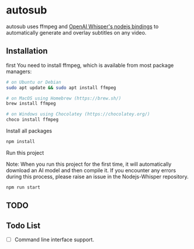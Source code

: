# autosub

autosub uses ffmpeg and [OpenAI Whisper's nodejs bindings](https://github.com/ChetanXpro/nodejs-whisper) to automatically generate and overlay subtitles on any video.

## Installation

first You need to install ffmpeg, which is available from most package managers:

```bash
# on Ubuntu or Debian
sudo apt update && sudo apt install ffmpeg

# on MacOS using Homebrew (https://brew.sh/)
brew install ffmpeg

# on Windows using Chocolatey (https://chocolatey.org/)
choco install ffmpeg
```

Install all packages
```bash
npm install
```


Run this project

Note: When you run this project for the first time, it will automatically download an AI model and then compile it. If you encounter any errors during this process,
please raise an issue in the Nodejs-Whisper repository.

```bash
npm run start
```

## TODO

## Todo List

- [ ]  Command line interface support.

